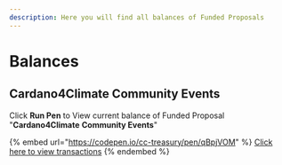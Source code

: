 ```yaml
---
description: Here you will find all balances of Funded Proposals
---
```


# Balances

## Cardano4Climate Community Events

Click **Run Pen** to View current balance of Funded Proposal "**Cardano4Climate** **Community Events**"

{% embed url="https://codepen.io/cc-treasury/pen/qBpjVOM" %}
[Click here to view transactions](transactions/fund-7/cardano4climate-community-events.md)
{% endembed %}
